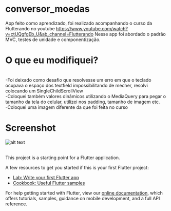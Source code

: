 # conversor_moedas

App feito como aprendizado, foi realizado acompanhando o curso da Flutterando no youtube https://www.youtube.com/watch?v=ctUQgfgEb_U&ab_channel=Flutterando
Nesse app foi abordado o padrão MVC, testes de unidade e componentização.

# O que eu modifiquei?
<br>
   -Foi deixado como desafio que resolvesse um erro em que o teclado ocupava o espaço dos textfield impossibilitando de mecher, resolvi colocando um SingleChildScrollView
<br>
   -Coloquei também valores dinâmicos utilizando o MediaQuery para pegar o tamanho da tela do celular, utilizei nos padding, tamanho de imagem etc.
 <br>
   -Coloquei uma imagem diferente da que foi feita no curso

# Screenshot
![alt text](https://i.imgur.com/P8huoEj.png)

<br>
This project is a starting point for a Flutter application.

A few resources to get you started if this is your first Flutter project:

- [Lab: Write your first Flutter app](https://flutter.dev/docs/get-started/codelab)
- [Cookbook: Useful Flutter samples](https://flutter.dev/docs/cookbook)

For help getting started with Flutter, view our
[online documentation](https://flutter.dev/docs), which offers tutorials,
samples, guidance on mobile development, and a full API reference.
